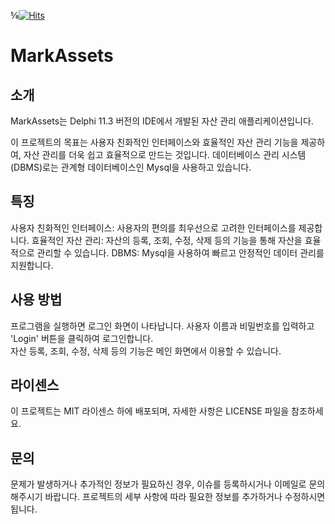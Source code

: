 ⅝﻿[![Hits](https://hits.seeyoufarm.com/api/count/incr/badge.svg?url=https%3A%2F%2Fgithub.com%2Fskimjisu&count_bg=%23FFD5D5&title_bg=%23FF7575&icon=&icon_color=%23E7E7E7&title=VISIT&edge_flat=false)](https://hits.seeyoufarm.com)
# MarkAssets

## 소개
MarkAssets는 Delphi 11.3 버전의 IDE에서 개발된 자산 관리 애플리케이션입니다.

이 프로젝트의 목표는 사용자 친화적인 인터페이스와 효율적인 자산 관리 기능을 제공하여, 자산 관리를 더욱 쉽고 효율적으로 만드는 것입니다.
데이터베이스 관리 시스템(DBMS)로는 관계형 데이터베이스인 Mysql을 사용하고 있습니다.

## 특징
사용자 친화적인 인터페이스: 사용자의 편의를 최우선으로 고려한 인터페이스를 제공합니다.
효율적인 자산 관리: 자산의 등록, 조회, 수정, 삭제 등의 기능을 통해 자산을 효율적으로 관리할 수 있습니다.
DBMS: Mysql을 사용하여 빠르고 안정적인 데이터 관리를 지원합니다.

## 사용 방법
프로그램을 실행하면 로그인 화면이 나타납니다. 사용자 이름과 비밀번호를 입력하고 'Login' 버튼을 클릭하여 로그인합니다.  
자산 등록, 조회, 수정, 삭제 등의 기능은 메인 화면에서 이용할 수 있습니다.

## 라이센스
이 프로젝트는 MIT 라이센스 하에 배포되며, 자세한 사항은 LICENSE 파일을 참조하세요.

## 문의

문제가 발생하거나 추가적인 정보가 필요하신 경우, 이슈를 등록하시거나 이메일로 문의해주시기 바랍니다.
프로젝트의 세부 사항에 따라 필요한 정보를 추가하거나 수정하시면 됩니다.
